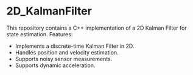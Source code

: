 # 2D_KalmanFilter

This repository contains a C++ implementation of a 2D Kalman Filter for state estimation.
Features:
- Implements a discrete-time Kalman Filter in 2D.
- Handles position and velocity estimation.
- Supports noisy sensor measurements.
- Supports dynamic acceleration.

